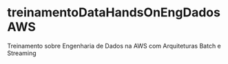 # treinamentoDataHandsOnEngDadosAWS
Treinamento sobre Engenharia de Dados na AWS com Arquiteturas Batch e Streaming
